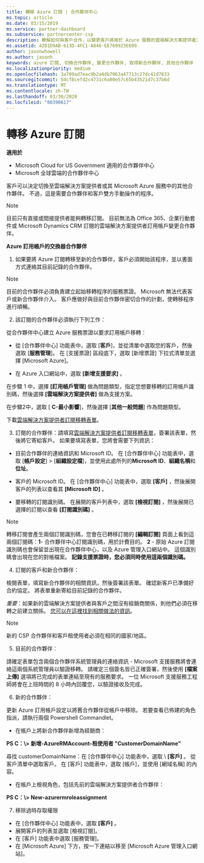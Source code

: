 ```yaml
---
title: 轉移 Azure 訂閱 | 合作夥伴中心
ms.topic: article
ms.date: 03/15/2019
ms.service: partner-dashboard
ms.subservice: partnercenter-csp
description: 瞭解如何與客戶合作，以變更客戶將用於 Azure 服務的雲端解決方案提供者方案中的哪個合作夥伴。
ms.assetid: 42D1D9AB-613D-4FC1-A846-EE769923E699
author: jasonwhowell
ms.author: jasonh
keywords: azure 訂閱, 切換合作夥伴, 變更合作夥伴, 取得新合作夥伴, 其他合作夥伴
ms.localizationpriority: medium
ms.openlocfilehash: 3a709ad7eac9b2a4db7063a47713c27dc41d7833
ms.sourcegitcommit: 5dcf8cefd2c4731c6a80e57c65b43521d7c37b6d
ms.translationtype: MT
ms.contentlocale: zh-TW
ms.lasthandoff: 03/30/2020
ms.locfileid: "80390617"
---
```

# <a name="transfer-azure-subscriptions"></a>轉移 Azure 訂閱 

**適用於**

- Microsoft Cloud for US Government 適用的合作夥伴中心
- Microsoft 全球雲端的合作夥伴中心

客戶可以決定切換至雲端解決方案提供者或其 Microsoft Azure 服務中的其他合作夥伴。 不過，這是需要合作夥伴和客戶雙方手動操作的程序。

>[!Note]  
>目前只有直接或間接提供者能夠轉移訂閱。
>目前無法為 Office 365、企業行動套件或 Microsoft Dynamics CRM 訂閱的雲端解決方案提供者訂用帳戶變更合作夥伴。



**Azure 訂用帳戶的交換器合作夥伴**

1. 如果要將 Azure 訂閱轉移至新的合作夥伴，客戶必須開始該程序，並以書面方式連絡其目前記錄的合作夥伴。 
>[!Note]
>目前的合作夥伴必須負責建立起始移轉程序的服務票證。 Microsoft 無法代表客戶或新合作夥伴介入。 客戶應做好與目前合作夥伴密切合作的計劃，使轉移程序進行順暢。

2. 該訂閱的合作夥伴必須執行下列工作：

從合作夥伴中心建立 Azure 服務票證以要求訂用帳戶移轉：
-   從 [合作夥伴中心] 功能表中，選取 [**客戶**]，並從清單中選取您的客戶，然後選取 [**服務管理**]。 在 \[支援票證\] 區段底下，選取 \[新增票證\] 下拉式清單並選擇 \[Microsoft Azure\]。

-   在 Azure 入口網站中，選取 **\[新增支援要求\]** 。

在步驟 1 中，選擇 **\[訂用帳戶管理\]** 做為問題類型，指定您想要移轉的訂用帳戶識別碼，然後選擇 **\[雲端解決方案提供者\]** 做為支援方案。

在步驟2中，選取 [ **C-最小影響**]，然後選擇 [**其他一般問題**] 作為問題類型。

下載[雲端解決方案提供者訂閱移轉表單](https://assets.windowsphone.com/5222c408-e546-4e01-b72a-2ec7d4c43d57/CSP_Subscription_Transfer_Form_Azure_InvariantCulture_Default.zip)。

3. 訂閱的合作夥伴：請填寫[雲端解決方案提供者訂閱移轉表單](https://assets.windowsphone.com/5222c408-e546-4e01-b72a-2ec7d4c43d57/CSP_Subscription_Transfer_Form_Azure_InvariantCulture_Default.zip)，簽署該表單，然後將它寄給客戶。 如果要填寫表單，您將會需要下列資訊：

- 目前合作夥伴的連絡資訊和 Microsoft ID。 在 [合作夥伴中心] 功能表中，選取 [**帳戶設定**] &gt; [**組織設定檔**]，並使用此處所列的**Microsoft ID**、**組織名稱**和**位址**。

- 客戶的 Microsoft ID。 在 \[合作夥伴中心\] 功能表中，選取 **\[客戶\]** ，然後展開客戶的列表以查看其 **\[Microsoft ID\]** 。

- 要移轉的訂閱識別碼。 在展開的客戶列表中，選取 **\[檢視訂閱\]** ，然後展開已選擇的訂閱以查看 **\[訂閱識別碼\]** 。

>[!Note]
>轉移訂閱會產生兩個訂閱識別碼，您會在已轉移訂閱的 **\[編輯訂閱\]** 頁面上看到這兩個訂閱碼：**1**- 合作夥伴中心訂閱識別碼，用於計費目的。 
**2** - 原始 Azure 訂閱識別碼也會保留並出現在合作夥伴中心，以及 Azure 管理入口網站中。 這個識別碼會出現在您的對帳檔案。  **記錄支援票證時，您必須同時使用這兩個識別碼。**

4. 訂閱的客戶和新合作夥伴：

檢閱表單，填寫新合作夥伴的相關資訊，然後簽署該表單。 確認新客戶已準備好合約協定。 將表單重新寄給目前記錄的合作夥伴。

*重要*：如果新的雲端解決方案提供者與客戶之間沒有經銷商關係，則他們必須在移轉之前建立關係。 [您可以在這裡找到相關做法的資訊](request-a-relationship-with-a-customer.md)。

>[!Note]
>新的 CSP 合作夥伴和客戶租使用者必須在相同的國家/地區。 

5. 目前的合作夥伴︰

請確定表單包含兩個合作夥伴系統管理員的連絡資訊 - Microsoft 支援服務將會連絡這兩個系統管理員以驗證移轉。 請確定三個簽名皆已正確簽署，然後使用 **\[檔案上傳\]** 選項將已完成的表單連結至現有的服務要求。 一位 Microsoft 支援服務工程師將會在上班時間的 8 小時內回覆您，以驗證接收及完成。

6. 新的合作夥伴：

更新 Azure 訂用帳戶設定以將舊合作夥伴從帳戶中移除。 若要查看已佈建的角色指派，請執行兩個 Powershell Commandlet。

-   在帳戶上將新合作夥伴新增為經銷商：

**PS C：\\&gt; 新增-AzureRMAccount-租使用者 "CustomerDomainName"**

尋找 customerDomainName：在 \[合作夥伴中心\] 功能表中，選取 \ **[客戶\]** 。 從客戶清單中選取客戶。 在 \[客戶\] 功能表中，選取 \[帳戶\]，並使用 \[網域名稱\] 的內容。

-   在帳戶上檢視角色，包括先前的雲端解決方案提供者合作夥伴：

**PS C：\\&gt; New-azurermroleassignment**

7. 移除過時存取權限

-  在 \[合作夥伴中心\] 功能表中，選取 **\[客戶\]** 。 
-  展開客戶的列表並選取 \[檢視訂閱\]。 
-  在 \[客戶\] 功能表中選取 \[服務管理\]。 
-  在 \[Microsoft Azure\] 下方，按一下連結以移至 \[Microsoft Azure 管理入口網站\]。

 

 




